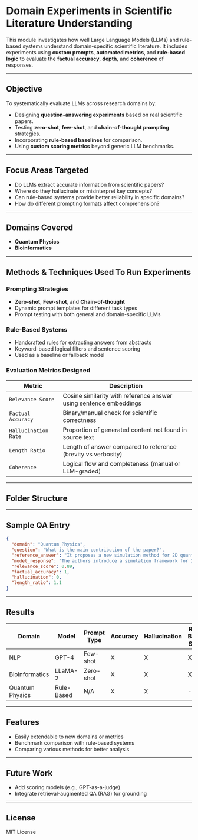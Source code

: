 # Domain Experiments in Scientific Literature Understanding

This module investigates how well Large Language Models (LLMs) and rule-based systems understand domain-specific scientific literature. It includes experiments using **custom prompts**, **automated metrics**, and **rule-based logic** to evaluate the **factual accuracy**, **depth**, and **coherence** of responses.

---

## Objective

To systematically evaluate LLMs across research domains by:

- Designing **question-answering experiments** based on real scientific papers.
- Testing **zero-shot**, **few-shot**, and **chain-of-thought prompting** strategies.
- Incorporating **rule-based baselines** for comparison.
- Using **custom scoring metrics** beyond generic LLM benchmarks.

---

## Focus Areas Targeted

- Do LLMs extract accurate information from scientific papers?
- Where do they hallucinate or misinterpret key concepts?
- Can rule-based systems provide better reliability in specific domains?
- How do different prompting formats affect comprehension?

---

## Domains Covered

- **Quantum Physics**
- **Bioinformatics**

---

## Methods & Techniques Used To Run Experiments

### Prompting Strategies
- **Zero-shot**, **Few-shot**, and **Chain-of-thought**
- Dynamic prompt templates for different task types
- Prompt testing with both general and domain-specific LLMs

### Rule-Based Systems
- Handcrafted rules for extracting answers from abstracts
- Keyword-based logical filters and sentence scoring
- Used as a baseline or fallback model

### Evaluation Metrics Designed
| Metric            | Description                                                  |
|------------------|--------------------------------------------------------------|
| `Relevance Score`| Cosine similarity with reference answer using sentence embeddings |
| `Factual Accuracy`| Binary/manual check for scientific correctness              |
| `Hallucination Rate` | Proportion of generated content not found in source text |
| `Length Ratio`   | Length of answer compared to reference (brevity vs verbosity) |
| `Coherence`      | Logical flow and completeness (manual or LLM-graded)          |

---

## Folder Structure

---

## Sample QA Entry

```json
{
  "domain": "Quantum Physics",
  "question": "What is the main contribution of the paper?",
  "reference_answer": "It proposes a new simulation method for 2D quantum lattice systems...",
  "model_response": "The authors introduce a simulation framework for 2D quantum systems...",
  "relevance_score": 0.89,
  "factual_accuracy": 1,
  "hallucination": 0,
  "length_ratio": 1.1
}
```

---

## Results

| Domain         | Model     | Prompt Type | Accuracy | Hallucination | Rule-Based Score |
|----------------|-----------|-------------|----------|----------------|------------------|
| NLP            | GPT-4     | Few-shot    | X     | X          | X            |
| Bioinformatics | LLaMA-2   | Zero-shot   | X     | X          | X            |
| Quantum Physics| Rule-Based| N/A         | X     | X          | -                |

---

## Features

- Easily extendable to new domains or metrics
- Benchmark comparison with rule-based systems
- Comparing various methods for better analysis

---

## Future Work

- Add scoring models (e.g., GPT-as-a-judge)
- Integrate retrieval-augmented QA (RAG) for grounding

---

## License

MIT License
